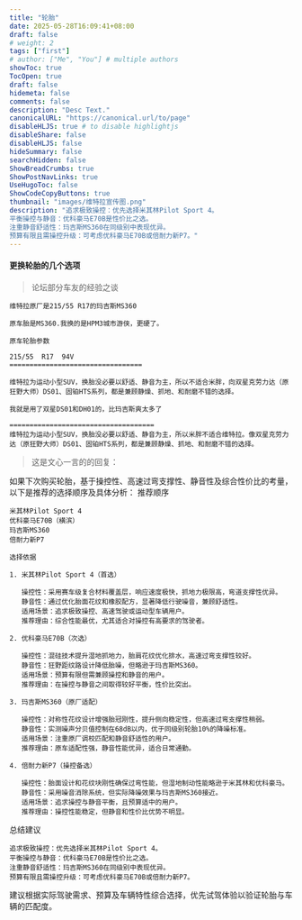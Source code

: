 ```yaml
---
title: "轮胎"
date: 2025-05-28T16:09:41+08:00
draft: false
# weight: 2
tags: ["first"]
# author: ["Me", "You"] # multiple authors
showToc: true
TocOpen: true
draft: false
hidemeta: false
comments: false
description: "Desc Text."
canonicalURL: "https://canonical.url/to/page"
disableHLJS: true # to disable highlightjs
disableShare: false
disableHLJS: false
hideSummary: false
searchHidden: false
ShowBreadCrumbs: true
ShowPostNavLinks: true
UseHugoToc: false
ShowCodeCopyButtons: true
thumbnail: "images/维特拉宣传图.png"
description: "追求极致操控：优先选择米其林Pilot Sport 4。
平衡操控与静音：优科豪马E70B是性价比之选。
注重静音舒适性：玛吉斯MS360在同级别中表现优异。
预算有限且需操控升级：可考虑优科豪马E70B或倍耐力新P7。"
---
```


#### 更换轮胎的几个选项

>  论坛部分车友的经验之谈

~~~
维特拉原厂是215/55 R17的玛吉斯MS360

原车胎是MS360.我换的是HPM3城市游侠，更硬了。

原车轮胎参数

215/55  R17  94V
=================================

维特拉为运动小型SUV，换胎没必要以舒适、静音为主，所以不适合米胖，向双星克劳力达（原狂野大师）DS01、固铂HTS系列，都是兼顾静燥、抓地、和耐磨不错的选择。

我就是用了双星DS01和DH01的，比玛吉斯爽太多了

====================================
维特拉为运动小型SUV，换胎没必要以舒适、静音为主，所以米胖不适合维特拉。像双星克劳力达（原狂野大师）DS01、固铂HTS系列，都是兼顾静燥、抓地、和耐磨不错的选择。
~~~



>  这是文心一言的的回复：



如果下次购买轮胎，基于操控性、高速过弯支撑性、静音性及综合性价比的考量，以下是推荐的选择顺序及具体分析：
推荐顺序

    米其林Pilot Sport 4
    优科豪马E70B（横滨）
    玛吉斯MS360
    倍耐力新P7



~~~
选择依据

1. 米其林Pilot Sport 4（首选）

   操控性：采用赛车级复合材料覆盖层，响应速度极快，抓地力极限高，弯道支撑性优异。
   静音性：通过优化胎面花纹和橡胶配方，显著降低行驶噪音，兼顾舒适性。
   适用场景：追求极致操控、高速驾驶或运动型车辆用户。
   推荐理由：综合性能最优，尤其适合对操控有高要求的驾驶者。

2. 优科豪马E70B（次选）

   操控性：混硅技术提升湿地抓地力，胎肩花纹优化排水，高速过弯支撑性较好。
   静音性：狂野距纹路设计降低胎噪，但略逊于玛吉斯MS360。
   适用场景：预算有限但需兼顾操控和静音的用户。
   推荐理由：在操控与静音之间取得较好平衡，性价比突出。

3. 玛吉斯MS360（原厂适配）

   操控性：对称性花纹设计增强胎冠刚性，提升侧向稳定性，但高速过弯支撑性稍弱。
   静音性：实测噪声分贝值控制在68dB以内，优于同级别轮胎10%的降噪标准。
   适用场景：注重原厂调校匹配和静音舒适性的用户。
   推荐理由：原车适配性强，静音性能优异，适合日常通勤。

4. 倍耐力新P7（操控备选）

   操控性：胎面设计和花纹块刚性确保过弯性能，但湿地制动性能略逊于米其林和优科豪马。
   静音性：采用噪音消除系统，但实际降噪效果与玛吉斯MS360接近。
   适用场景：追求操控与静音平衡，且预算适中的用户。
   推荐理由：操控性能稳定，但静音和性价比优势不明显。
~~~

总结建议

    追求极致操控：优先选择米其林Pilot Sport 4。
    平衡操控与静音：优科豪马E70B是性价比之选。
    注重静音舒适性：玛吉斯MS360在同级别中表现优异。
    预算有限且需操控升级：可考虑优科豪马E70B或倍耐力新P7。

建议根据实际驾驶需求、预算及车辆特性综合选择，优先试驾体验以验证轮胎与车辆的匹配度。
